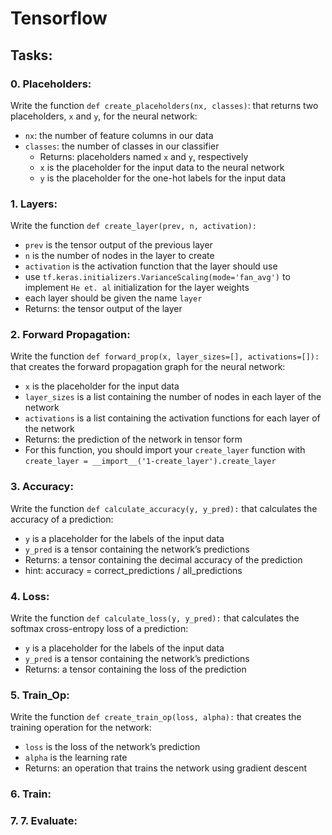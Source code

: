 # Tensorflow

## Tasks:

### 0. Placeholders:
Write the function `def create_placeholders(nx, classes)`: that returns two placeholders, `x` and `y`, for the neural network:
* `nx`: the number of feature columns in our data
* `classes`: the number of classes in our classifier
  * Returns: placeholders named `x` and `y`, respectively
  * `x` is the placeholder for the input data to the neural network
  * `y` is the placeholder for the one-hot labels for the input data

### 1. Layers:
Write the function `def create_layer(prev, n, activation):`
* `prev` is the tensor output of the previous layer
* `n` is the number of nodes in the layer to create
* `activation` is the activation function that the layer should use
* use `tf.keras.initializers.VarianceScaling(mode='fan_avg')` to implement `He et. al` initialization for the layer weights
* each layer should be given the name `layer`
* Returns: the tensor output of the layer

### 2. Forward Propagation:
Write the function `def forward_prop(x, layer_sizes=[], activations=[]):` that creates the forward propagation graph for the neural network:
* `x` is the placeholder for the input data
* `layer_sizes` is a list containing the number of nodes in each layer of the network
* `activations` is a list containing the activation functions for each layer of the network
* Returns: the prediction of the network in tensor form
* For this function, you should import your `create_layer` function with `create_layer = __import__('1-create_layer').create_layer`

### 3. Accuracy:
Write the function `def calculate_accuracy(y, y_pred):` that calculates the accuracy of a prediction:
* `y` is a placeholder for the labels of the input data
* `y_pred` is a tensor containing the network’s predictions
* Returns: a tensor containing the decimal accuracy of the prediction
* hint: accuracy = correct_predictions / all_predictions

### 4. Loss:
Write the function `def calculate_loss(y, y_pred):` that calculates the softmax cross-entropy loss of a prediction:
* `y` is a placeholder for the labels of the input data
* `y_pred` is a tensor containing the network’s predictions
* Returns: a tensor containing the loss of the prediction

### 5. Train_Op:
Write the function `def create_train_op(loss, alpha):` that creates the training operation for the network:
* `loss` is the loss of the network’s prediction
* `alpha` is the learning rate
* Returns: an operation that trains the network using gradient descent

### 6. Train:
### 7. 7. Evaluate:
